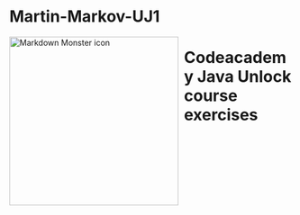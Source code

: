 # Martin-Markov-UJ1

<img src="https://drive.google.com/uc?export=view&id=106LQsRLzirHOxaQFUnZo2noJEXWQrEbn"
     alt="Markdown Monster icon"
     style="float: left; margin-right: 10px; width: 300px;" />

# Codeacademy Java Unlock course exercises
